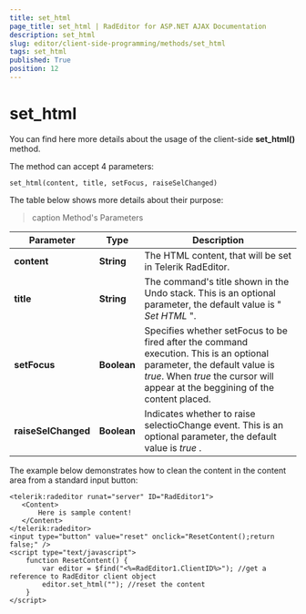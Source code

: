 ```yaml
---
title: set_html
page_title: set_html | RadEditor for ASP.NET AJAX Documentation
description: set_html
slug: editor/client-side-programming/methods/set_html
tags: set_html
published: True
position: 12
---
```


# set_html

You can find here more details about the usage of the client-side **set_html()** method.

The method can accept 4 parameters:

`set_html(content, title, setFocus, raiseSelChanged)`

The table below shows more details about their purpose:


>caption Method's Parameters

| Parameter | Type | Description |
| ------ | ------ | ------ |
| **content** | **String** |The HTML content, that will be set in Telerik RadEditor.|
| **title** | **String** |The command's title shown in the Undo stack. This is an optional parameter, the default value is " *Set HTML* ".|
| **setFocus** | **Boolean** |Specifies whether setFocus to be fired after the command execution. This is an optional parameter, the default value is *true*. When *true* the cursor will appear at the beggining of the content placed.|
| **raiseSelChanged** | **Boolean** |Indicates whether to raise selectioChange event. This is an optional parameter, the default value is *true* .|

The example below demonstrates how to clean the content in the content area from a standard input button:

````ASP.NET
<telerik:radeditor runat="server" ID="RadEditor1">
   <Content>
	   Here is sample content!
   </Content>
</telerik:radeditor>
<input type="button" value="reset" onclick="ResetContent();return false;" />
<script type="text/javascript">
	function ResetContent() {
		var editor = $find("<%=RadEditor1.ClientID%>"); //get a reference to RadEditor client object
		editor.set_html(""); //reset the content
	}
</script> 
````


